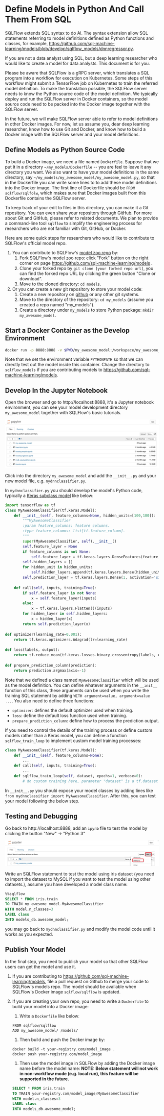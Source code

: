 # Define Models in Python And Call Them From SQL

SQLFlow extends SQL syntax to do AI.  The syntax extension allow SQL statements referring to model definitions defined as Python functions and classes, for example, https://github.com/sql-machine-learning/models/blob/develop/sqlflow_models/dnnregressor.py.

If you are not a data analyst using SQL, but a deep learning researcher who would like to create a model for data analysts.  This document is for you.

Please be aware that SQLFlow is a gRPC server, which translates a SQL program into a workflow for execution on Kubernetes.  Some steps of this workflow might submit a TensorFlow job on Kubernetes to train the referred model definition.  To make the translation possible, the SQLFlow server needs to know the Python source code of the model definition.  We typically deploy and run the SQLFlow server in Docker containers, so the model source code need to be packed into the Docker image together with the SQLFlow server.

In the future, we will make SQLFlow server able to refer to model definitions in other Docker images.  For now, let us assume you, dear deep learning researcher, know how to use Git and Docker, and know how to build a Docker image with the SQLFlow server and your model definitions.

## Define Models as Python Source Code

To build a Docker image, we need a file named `Dockerfile`.  Suppose that we put it in a directory `~/my_models/Dockerfile` -- you are feel to leave it any directory you want.  We also want to have your model definitions in the same directory, say `~/my_models/my_awesome_model/my_awesome_model.py`, so that in the Dockerfile you can write some lines to to add these model definitions into the Docker image.  The first line of Dockerfile should be `FROM sqlflow/sqlfolw`, which makes sure that Docker images built from this Dockerfile contains the SQLFlow server.

To keep track of your edit to files in this directory, you can make it a Git repository.  You can even share your repository through GitHub.  For more about Git and GitHub, please refer to related documents.  We plan to provide a command-line tool `sqlflow` to simplify the engineering process for researchers who are not familiar with Git, GitHub, or Docker. 

Here are some quick steps for researchers who would like to contribute to SQLFlow's official model repo.

1. You can contribute to SQLFlow's [model zoo repo](https://github.com/sql-machine-learning/models) by:
    1. Fork SQLFlow's model zoo repo: click "Fork" button on the right corner on page https://github.com/sql-machine-learning/models .
    1. Clone your forked repo by `git clone [your forked repo url]`, you can find the forked repo URL by clicking the green button "Clone or download".
    1. Move to the cloned directory: `cd models`.
1. Or you can create a new git repository to store your model code:
    1. Create a new repository on [github](https://github.com) or any other git systems.
    1. Move to the directory of the repository: `cd my_models` (assume you created a repo named "my_models").
    1. Create a directory under `my_models` to store Python package: `mkdir my_awesome_model`.
    
## Start a Docker Container as the Develop Environment

```bash
docker run -p 8888:8888 -v $PWD/my_awesome_model:/workspace/my_awesome_model  sqlflow/sqlflow bash -c 'export PYTHONPATH=/workspace:$PYTHONPATH; bash /start.sh'
```

Note that we set the environment variable `PYTHONPATH` so that we can directly test out the model inside this container. Change the directory to `sqlflow_models` if you are contributing models to https://github.com/sql-machine-learning/models.

## Develop In the Jupyter Notebook

Open the browser and go to http://localhost:8888, it's a Jupyter notebook environment, you can see your model development directory `my_awesome_model` together with SQLFlow's basic tutorials.

<p align="center">
<img src="figures/jupyter_develop.jpg">
</p>

Click into the directory `my_awesome_model` and add the `__init__.py` and your new model file, e.g. `mydnnclassifier.py`.

In `mydnnclassifier.py` you should develop the model's Python code, typically a [Keras subclass model](https://www.tensorflow.org/guide/keras/custom_layers_and_models#the_model_class) like below:

```python
import tensorflow as tf
class MyAwesomeClassifier(tf.keras.Model):
    def __init__(self, feature_columns=None, hidden_units=[100,100]):
        """MyAwesomeClassifier
        :param feature_columns: feature columns.
        :type feature_columns: list[tf.feature_column].
        """
        super(MyAwesomeClassifier, self).__init__()
        self.feature_layer = None
        if feature_columns is not None:
            self.feature_layer = tf.keras.layers.DenseFeatures(feature_columns)
        self.hidden_layers = []
        for hidden_unit in hidden_units:
            self.hidden_layers.append(tf.keras.layers.Dense(hidden_unit, activation='relu'))
        self.prediction_layer = tf.keras.layers.Dense(1, activation='sigmoid')

    def call(self, inputs, training=True):
        if self.feature_layer is not None:
            x = self.feature_layer(inputs)
        else:
            x = tf.keras.layers.Flatten()(inputs)
        for hidden_layer in self.hidden_layers:
            x = hidden_layer(x)
        return self.prediction_layer(x)

def optimizer(learning_rate=0.001):
    return tf.keras.optimizers.Adagrad(lr=learning_rate)

def loss(labels, output):
    return tf.reduce_mean(tf.keras.losses.binary_crossentropy(labels, output))

def prepare_prediction_column(prediction):
    return prediction.argmax(axis=-1)
```

Note that we defined a class named `MyAwesomeClassifier` which will be used as the model definition. You can define whatever arguments in the `__init__` function of this class, these arguments can be used when you write the training SQL statement by adding `WITH argument=value, argument=value ...`. You also need to define three functions:

- `optimizer`: defines the default optimizer used when training.
- `loss`: define the default loss function used when training.
- `prepare_prediction_column`: define how to process the prediction output.

If you need to control the details of the training process or define custom models rather than a Keras model, you can define a function `sqlflow_train_loop` to implement custom model training processes:

```python
class MyAwesomeClassifier(tf.keras.Model):
    def __init__(self, feature_columns=None):
        ...
    def call(self, inputs, training=True):
        ...
    def sqlflow_train_loop(self, dataset, epochs=1, verbose=0):
        # do custom training here, parameter "dataset" is a tf.dataset type representing the input data.
```

In `__init__.py` you should expose your model classes by adding lines like `from mydnnclassifier import MyAwesomeClassifier`. After this, you can test your model following the below step.

## Testing and Debugging

Go back to http://localhost:8888, add an `ipynb` file to test the model by clicking the button "New" -> "Python 3"

<p align="center">
<img src="figures/jupyter_create_ipynb.jpg">
</p>

Write an SQLFlow statement to test the model using iris dataset (you need to import the dataset to MySQL if you want to test the model using other datasets.), assume you have developed a model class name:

```sql
%%sqlflow
SELECT * FROM iris.train
TO TRAIN my_awesome_model.MyAwesomeClassifier
WITH model.n_classes=3
LABEL class
INTO models_db.awesome_model;
```

you may go back to `mydnnclassifier.py` and modify the model code until it works as you expected.

## Publish Your Model

In the final step, you need to publish your model so that other SQLFlow users can get the model and use it.

1. If you are contributing to https://github.com/sql-machine-learning/models, file a pull request on Github to merge your code to SQLFlow's models repo. The model should be available when SQLFlow's Docker image `sqlflow/sqlflow` is updated.
1. If you are creating your own repo, you need to write a `Dockerfile` to build your model into a Docker image:
    1. Write a `Dockerfile` like below:
    ```docker
    FROM sqlflow/sqlflow
    ADD my_awesome_model/ /models/
    ```
    1. Then build and push the Docker image by:
    ```
    docker build -t your-registry.com/model_image .
    docker push your-registry.com/model_image
    ```
    1. Then use the model image in SQLFlow by adding the Docker image name before the model name:
    **NOTE: Below statement will not work in non-workflow mode (e.g. local run), this feature will be supported in the future.**

    ```sql
    SELECT * FROM iris.train
    TO TRAIN your-registry.com/model_image/MyAwesomeClassifier
    WITH model.n_classes=3
    LABEL class
    INTO models_db.awesome_model;
    ```
